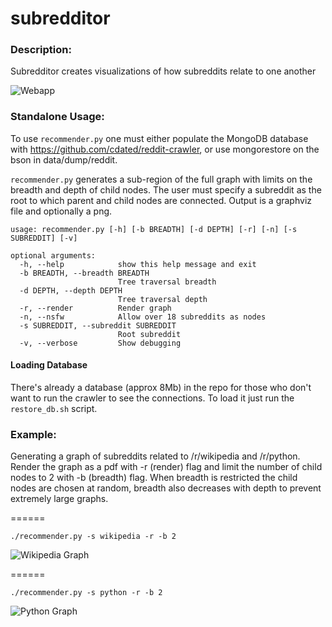 subredditor
=================

### Description:

Subredditor creates visualizations of how subreddits relate to one another

![Webapp](https://github.com/cdated/subredditor/blob/master/example/webapp.png?raw=true)

### Standalone Usage:

To use `recommender.py` one must either populate the MongoDB database with https://github.com/cdated/reddit-crawler, or use mongorestore on the bson in data/dump/reddit.

`recommender.py` generates a sub-region of the full graph with limits on the breadth and depth of child nodes.  The user must specify a subreddit as the root to which parent and child nodes are connected.  Output is a graphviz file and optionally a png.

```
usage: recommender.py [-h] [-b BREADTH] [-d DEPTH] [-r] [-n] [-s SUBREDDIT] [-v]

optional arguments:
  -h, --help            show this help message and exit
  -b BREADTH, --breadth BREADTH
                        Tree traversal breadth
  -d DEPTH, --depth DEPTH
                        Tree traversal depth
  -r, --render          Render graph
  -n, --nsfw            Allow over 18 subreddits as nodes
  -s SUBREDDIT, --subreddit SUBREDDIT
                        Root subreddit
  -v, --verbose         Show debugging
```

#### Loading Database

There's already a database (approx 8Mb) in the repo for those who don't want to run the crawler to see the connections.  To load it just run the `restore_db.sh` script.

### Example:

Generating a graph of subreddits related to /r/wikipedia and /r/python.  Render the graph as a pdf with -r (render) flag and limit the number of child nodes to 2 with -b (breadth) flag.  When breadth is restricted the child nodes are chosen at random, breadth also decreases with depth to prevent extremely large graphs.

======

```./recommender.py -s wikipedia -r -b 2```

![Wikipedia Graph](https://github.com/cdated/subredditor/blob/master/example/wikipedia.png?raw=true)

======

```./recommender.py -s python -r -b 2```

![Python Graph](https://github.com/cdated/subredditor/blob/master/example/python.png?raw=true)
